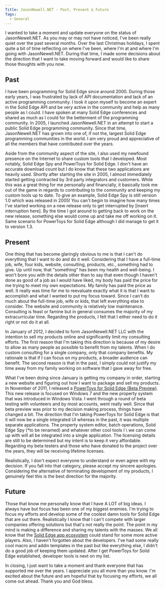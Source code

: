 ```yaml
---
Title: JasonNewell.NET - Past, Present & Future
Tags:
  - General
---
```


I wanted to take a moment and update everyone on the status of JasonNewell.NET. As you may or may not have noticed, I've been really quiet over the past several months. Over the last Christmas holidays, I spent quite a bit of time reflecting on where I've been, where I'm at and where I'm going with JasonNewell.NET. During that time, I made some decisions about the direction that I want to take moving forward and would like to share those thoughts with you now.

## Past

I have been programming for Solid Edge since around 2000\. During those early years, I was frustrated by lack of API documentation and lack of an active programming community. I took it upon myself to become an expert in the Solid Edge API and be very active in the community and help as many people as I could. I have spoken at many Solid Edge conferences and shared as much as I could for the betterment of the programming community. In 2005, I launched JasonNewell.NET in an attempt to start a public Solid Edge programming community. Since that time, JasonNewell.NET has grown into one of, if not the, largest Solid Edge programming communities in the world. I am very proud and appreciative of all the members that have contributed over the years.

Aside from the community aspect of the site, I also used my newfound presence on the Internet to share custom tools that I developed. Most notably, Solid Edge Spy and PowerToys for Solid Edge. I don't have an accurate download count but I do know that these two applications are heavily used. Shortly after starting the site in 2005, I almost immediately started getting contracted by 3rd party integrators and customers. While this was a great thing for me personally and financially, it basically took me out of the game in regards to contributing to the community and keeping my custom tools up to date. To give an example, Solid Edge Spy is still version 1.0 which was released in 2005! You can't begin to imagine how many times I've started working on a new release only to get interrupted by [insert interruption here]. By the time I got around to getting back to work on the new release, something else would come up and take me off working on it. Same scenario for PowerToys for Solid Edge although I did manage to get it to version 1.3\.

## Present

One thing that has become glaringly obvious to me is that I can't do everything that I want to do and do it well. Considering that I have a full-time job, wife, four kids, website, consulting, products, etc., something had to give. Up until now, that "something" has been my health and well-being. I won't bore you with the details other than to say that even though I haven't done as good of a job as I would have liked, my body has paid the price for me trying to meet my own expectations. My family has paid the price as well. It really was time for me to reevaluate exactly what it is that I want to accomplish and what I wanted to put my focus toward. Since I can't do much about the full-time job, wife or kids, that left everything else to consider. The website and community is relatively low maintenance. Consulting is feast or famine but in general consumes the majority of my extracurricular time. Regarding the products, I felt that I either need to do it right or not do it at all.

In January of 2012, I decided to form JasonNewell.NET LLC with the intention to sell my products online and significantly limit my consulting efforts. The first reason that I'm taking this direction is because of my desire to allow as many people as possible to benefit from my talents. When I do custom consulting for a single company, only that company benefits. My rationale is that if I can focus on my products, a broader audience can benefit. The second reason is that in the past, I simply could not justify my time away from my family working on software that I gave away for free.

What I've been doing since January is getting my company in order, starting a new website and figuring out how I want to package and sell my products. In November of 2011, I released a [PowerToys for Solid Edge (Beta Preview)](https://www.jasonnewell.net/blog/item/9-powertoys-for-solid-edge-beta-preview.html). This new release is focused on Windows 7 and the new property system that was introduced in Windows Vista. I went through a round of beta testing with volunteers and by most accounts, went really well. Since that beta preview was prior to my decision making process, things have changed a bit. The direction that I'm taking PowerToys for Solid Edge is that it will now be a single integrated UI whereas in the past, it was multiple separate applications. The property system editor, batch operations, Solid Edge Spy (*to be renamed) and whatever other cool tools I \ we can come up with will all be integrated into a single application. The licensing details are still to be determined but my intent is to keep it very affordable. Regarding my beta testers and those who have donated to the project over the years, they will be receiving lifetime licenses.

Realistically, I don't expect everyone to understand or even agree with my decision. If you fall into that category, please accept my sincere apologies. Considering the alternative of terminating development of my products, I genuinely feel this is the best direction for the majority.

## Future

Those that know me personally know that I have A LOT of big ideas. I always have but focus has been one of my biggest enemies. I'm trying to focus my efforts and develop some of the coolest damn tools for Solid Edge that are out there. Realistically I know that I can't compete with larger companies offering solutions but that's not really the point. The point in my mind is making a difference and sharing my talents with the masses. We all know that the [Solid Edge app ecosystem](https://www.plm.automation.siemens.com/en_us/products/velocity/apps.shtml) could stand for some more active players. Also, I haven't forgotten about the developers. I've had some really cool macro and addin templates in the past but like everything else, I didn't do a good job of keeping them updated. After I get PowerToys for Solid Edge established, developer tools is next on my list.

In closing, I just want to take a moment and thank everyone that has supported me over the years. I appreciate you all more than you know. I'm excited about the future and am hopeful that by focusing my efforts, we all come out ahead. Thank you and God bless.